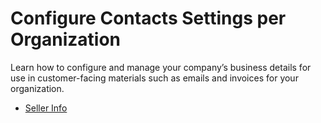 <a id="org-commerce-configuration-contacts"></a>

# Configure Contacts Settings per Organization

Learn how to configure and manage your company’s business details for use in customer-facing materials such as emails and invoices for your organization.

* [Seller Info](seller-info-org.md)
